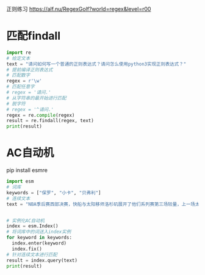 正则练习
https://alf.nu/RegexGolf?world=regex&level=r00

# 匹配findall
```python
import re
# 给定文本
text = "请问如何写一个普通的正则表达式？请问怎么使用python3实现正则表达式？"
# 提前编译正则表达式
# 匹配数字
regex = r'\w'
# 匹配任意字
# regex = '请问.'
# 从字符串的最开始进行匹配
# 脱字符
# regex = '^请问.'
regex = re.compile(regex)
result = re.findall(regex, text)
print(result)
```

# AC自动机
pip install esmre
```python
import esm
# 词库
keywords = ["保罗", "小卡", "贝弗利"]
# 连续文本
text = "NBA季后赛西部决赛，快船与太阳移师洛杉矶展开了他们系列赛第三场较量，上一场太阳凭借艾顿的空接绝杀惊险胜出，此役保罗火线复出"


# 实例化AC自动机
index = esm.Index()
# 将词库中的词送入index实例
for keyword in keywords:
  index.enter(keyword)
  index.fix()
# 针对连续文本进行匹配
result = index.query(text)
print(result)
```
